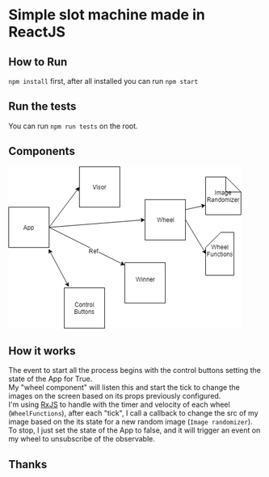 # Simple slot machine made in ReactJS

## How to Run
`npm install` first, after all installed you can run `npm start`

## Run the tests
You can run `npm run tests` on the root.

## Components
  
  ![Diagram](./diag.png?raw=true "Diagram")

## How it works
The event to start all the process begins with the control buttons setting the state of the App for True.   
My "wheel component" will listen this and start the tick to change the images on the screen based on its props previously configured.  
I'm using [RxJS](http://reactivex.io/) to handle with the timer and velocity of each wheel (`WheelFunctions`), after each "tick", I call a callback to change the src of my image based on the its state for a new random image (`Image randomizer`).  
To stop, I just set the state of the App to false, and it will trigger an event on my wheel to unsubscribe of the observable.

## Thanks
